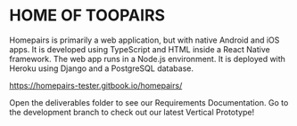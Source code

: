 # HOME OF TOOPAIRS
Homepairs is primarily a web application, but with native Android and iOS apps. It is developed using 
TypeScript and HTML inside a React Native framework. The web app runs in a Node.js environment. It is 
deployed with Heroku using Django and a PostgreSQL database. 

https://homepairs-tester.gitbook.io/homepairs/

Open the deliverables folder to see our Requirements Documentation.
Go to the development branch to check out our latest Vertical Prototype!
